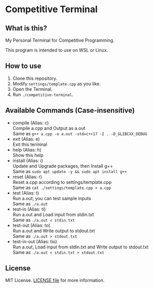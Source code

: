# Competitive Terminal

## What is this?

My Personal Terminal for Competitive Programming.

This program is intended to use on WSL or Linux.

## How to use

1. Clone this repository.
2. Modify `settings/template.cpp` as you like.
3. Open the Terminal.
4. Run `./competitive-terminal`.

## Available Commands (Case-insensitive)
- compile (Alias: c)<br>Compile a.cpp and Output as a.out<br>Same as `g++ a.cpp -o a.out -std=c++17 -I . -D_GLIBCXX_DEBUG`
- exit (Alias: e)<br>Exit this terminal
- help (Alias: h)<br>Show this help
- install (Alias: i)<br>Update and Upgrade packages, then Install g++<br>Same as `sudo apt update -y && sudo apt install g++`
- reset (Alias: r)<br>Reset a.cpp according to settings/template.cpp<br>Same as `cat ./settings/template.cpp > a.cpp`
- test (Alias: t)<br>Run a.out; you can test sample inputs<br>Same as `./a.out`
- test-in (Alias: ti)<br>Run a.out and Load input from stdin.txt<br>Same as `./a.out < stdin.txt`
- test-out (Alias: to)<br>Run a.out and Write output to stdout.txt<br>Same as `./a.out > stdout.txt`
- test-in-out (Alias: tio)<br>Run a.out, Load input from stdin.txt and Write output to stdout.txt<br>Same as `./a.out < stdin.txt > stdout.txt`

## License

MIT License. [LICENSE file](./LICENSE) for more information.